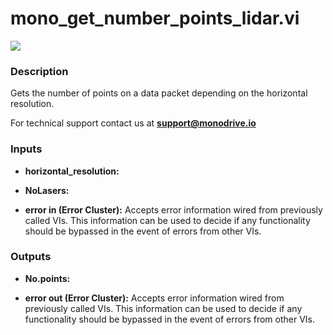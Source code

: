 # mono_get_number_points_lidar.vi

<p class="img_container">
<img class="lg_img" src="../mono_get_number_points_lidar.png"/>
</p>

### Description

Gets the number of points on a data packet depending on the horizontal resolution.

For technical support contact us at <b>support@monodrive.io</b> 

### Inputs

- **horizontal_resolution:**   

- **NoLasers:**   

- **error in (Error Cluster):** Accepts error information wired from previously called VIs. This information can be used to decide if any functionality should be bypassed in the event of errors from other VIs. 

### Outputs

- **No.points:**   

- **error out (Error Cluster):** Accepts error information wired from previously called VIs. This information can be used to decide if any functionality should be bypassed in the event of errors from other VIs. 

<p>&nbsp;</p>
